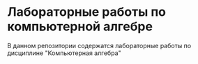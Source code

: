# Лабораторные работы по компьютерной алгебре

В данном репозитории содержатся лабораторные работы по дисциплине "Компьютерная алгебра"
